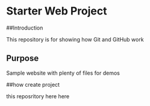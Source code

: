 # Starter Web Project

##Introduction

This repository is for showing how Git and GitHub work

## Purpose

Sample website with plenty of files for demos

##how create project

this reposritory here here